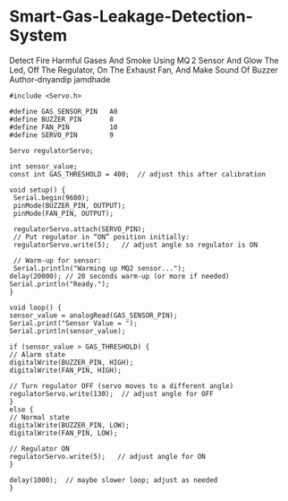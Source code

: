 # Smart-Gas-Leakage-Detection-System
Detect Fire Harmful Gases And Smoke Using MQ 2 Sensor And Glow The Led, Off The Regulator, On The Exhaust Fan, And Make Sound Of Buzzer
   Author-dnyandip jamdhade





    #include <Servo.h>

    #define GAS_SENSOR_PIN   A0
    #define BUZZER_PIN       8
    #define FAN_PIN          10
    #define SERVO_PIN        9

    Servo regulatorServo;

    int sensor_value;
    const int GAS_THRESHOLD = 400;  // adjust this after calibration

    void setup() {
     Serial.begin(9600);
     pinMode(BUZZER_PIN, OUTPUT);
     pinMode(FAN_PIN, OUTPUT);

     regulatorServo.attach(SERVO_PIN);
     // Put regulator in “ON” position initially:
     regulatorServo.write(5);   // adjust angle so regulator is ON

     // Warm‑up for sensor:
     Serial.println("Warming up MQ2 sensor...");
    delay(20000); // 20 seconds warm‑up (or more if needed)
    Serial.println("Ready.");
    }

    void loop() {
    sensor_value = analogRead(GAS_SENSOR_PIN);
    Serial.print("Sensor Value = ");
    Serial.println(sensor_value);

    if (sensor_value > GAS_THRESHOLD) {
    // Alarm state
    digitalWrite(BUZZER_PIN, HIGH);
    digitalWrite(FAN_PIN, HIGH);

    // Turn regulator OFF (servo moves to a different angle)
    regulatorServo.write(130);  // adjust angle for OFF
    }
    else {
    // Normal state
    digitalWrite(BUZZER_PIN, LOW);
    digitalWrite(FAN_PIN, LOW);

    // Regulator ON
    regulatorServo.write(5);   // adjust angle for ON
    }

    delay(1000);  // maybe slower loop; adjust as needed
    }
  
